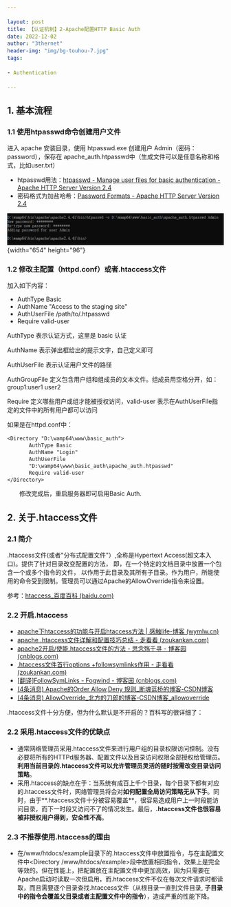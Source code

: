 ```yaml
---

layout: post
title: 【认证机制】2-Apache配置HTTP Basic Auth
date: 2022-12-02
author: "3thernet"
header-img: "img/bg-touhou-7.jpg"
tags: 

- Authentication

---
```


## 1. 基本流程

### 1.1 使用htpasswd命令创建用户文件

进入 apache 安装目录，使用 htpasswd.exe 创建用户
Admin（密码：password），保存在
apache_auth.htpasswd中（生成文件可以是任意名称和格式，比如user.txt）

- htpasswd用法：[htpasswd - Manage user files for basic
  authentication - Apache HTTP Server Version
  2.4](https://httpd.apache.org/docs/current/en/programs/htpasswd.html)
- 密码格式为加盐哈希：[Password Formats - Apache HTTP Server Version
  2.4](https://httpd.apache.org/docs/current/en/misc/password_encryptions.html)

![](/img/2022-12-02-Authentication-2-Configuring-Apache-for-HTTP-Basic-Auth/1.png){width="654"
height="96"}

### 1.2 修改主配置（httpd.conf）或者.htaccess文件

加入如下内容：

- AuthType Basic
- AuthName \"Access to the staging site\"
- AuthUserFile /path/to/.htpasswd
- Require valid-user

AuthType 表示认证方式，这里是 basic 认证

AuthName 表示弹出框给出的提示文字，自己定义即可

AuthUserFile 表示认证用户文件的路径

AuthGroupFile
定义包含用户组和组成员的文本文件。组成员用空格分开，如：group1:user1
user2

Require 定义哪些用户或组才能被授权访问，valid-user
表示在AuthUserFile指定的文件中的所有用户都可以访问

如果是在httpd.conf中：

    <Directory "D:\wamp64\www\basic_auth">
           AuthType Basic
           AuthName "Login"
           AuthUserFile     
           "D:\wamp64\www\basic_auth\apache_auth.htpasswd"
           Require valid-user
    </Directory>

　　修改完成后，重启服务器即可启用Basic Auth.

## 2. 关于.htaccess文件

### 2.1 简介

.htaccess文件(或者\"分布式配置文件\"）,全称是Hypertext
Access(超文本入口)。提供了针对目录改变配置的方法，
即，在一个特定的文档目录中放置一个包含一个或多个指令的文件，
以作用于此目录及其所有子目录。作为用户，所能使用的命令受到限制。管理员可以通过Apache的AllowOverride指令来设置。

参考：[htaccess_百度百科
(baidu.com)](https://baike.baidu.com/item/htaccess/1645473?fr=aladdin)

### 2.2 开启.htaccess

- [apache下htaccess的功能与开启htaccess方法 \| 感触life-博客
  (wymlw.cn)](http://blog.wymlw.cn/blog/?p=53)
- [apache .htaccess文件详解和配置技巧总结 - 走看看
  (zoukankan.com)](http://t.zoukankan.com/wumingcong-p-5044713.html)
- [apache2开启/使能.htaccess文件的方法 - 思念殇千寻 - 博客园
  (cnblogs.com)](https://www.cnblogs.com/chester-cs/p/13851808.html)
- [.htaccess文件首行options +followsymlinks作用 - 走看看
  (zoukankan.com)](http://t.zoukankan.com/cnsec-p-11515931.html)
- [\[翻译\]FollowSymLinks - Fogwind - 博客园
  (cnblogs.com)](https://www.cnblogs.com/fogwind/p/15261776.html)
- [(4条消息) Apache的Order Allow,Deny
  规则_断魂蓝桥的博客-CSDN博客](https://blog.csdn.net/sinat_22319877/article/details/50968103)
- [(4条消息)
  AllowOverride_北方的刀郎的博客-CSDN博客_allowoverride](https://blog.csdn.net/forest_fire/article/details/50943338)

.htaccess文件十分方便，但为什么默认是不开启的？百科写的很详细了：

### 2.2 采用.htaccess文件的优缺点

- 通常网络管理员采用.htaccess文件来进行用户组的目录权限访问控制。没有必要将所有的HTTPd服务器、配置文件以及目录访问权限全部授权给管理员。**利用当前目录的.htaccess文件可以允许管理员灵活的随时按需改变目录访问策略**。
- 采用.htaccess的缺点在于：当系统有成百上千个目录，每个目录下都有对应的.htaccess文件时，网络管理员将会对**如何配置全局访问策略无从下手**。同时，由于**.htaccess文件十分被容易覆盖**，很容易造成用户上一时段能访问目录，而下一时段又访问不了的情况发生。最后，**.htaccess文件也很容易被非授权用户得到，安全性不高**。

### 2.3 不推荐使用.htaccess的理由

- 在/www/htdocs/example目录下的.htaccess文件中放置指令，与在主配置文件中\<Directory
  /www/htdocs/example\>段中放置相同指令，效果上是完全等效的。但在性能上，把配置放在主配置文件中更加高效，因为只需要在Apache启动时读取一次但启用，而.htaccess文件不仅在每次文件请求时都读取，而且需要逐个目录查找.htaccess文件（从根目录一直到文件目录,
  **子目录中的指令会覆盖父目录或者主配置文件中的指令**），造成严重的性能下降。
